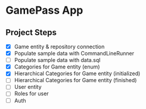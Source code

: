 # GamePass App

## Project Steps
- [x] Game entity & repository connection
- [x] Populate sample data with CommandLineRunner
- [ ] Populate sample data with data.sql
- [x] Categories for Game entity (enum)
- [x] Hierarchical Categories for Game entity (initialized)
- [ ] Hierarchical Categories for Game entity (finished)
- [ ] User entity
- [ ] Roles for user
- [ ] Auth
